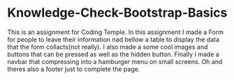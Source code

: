 # Knowledge-Check-Bootstrap-Basics
This is an assignment for Coding Temple.
In this assignment I made a Form for people to leave their information nad bellow a table to display the data that the form collacts(not really).
I also made a some  cool images and buttons that can be pressed as well as the hidden button. 
Finally I made a navbar that compressing into a hamburger menu on small screens.
Oh and theres also a footer just to complete the page.
